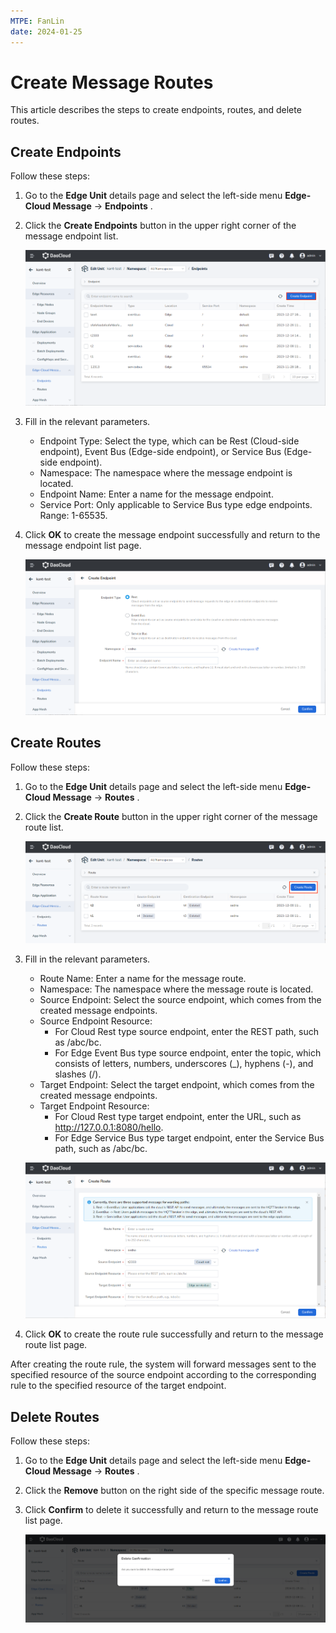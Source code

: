 ```yaml
---
MTPE: FanLin
date: 2024-01-25
---
```


# Create Message Routes

This article describes the steps to create endpoints, routes, and delete routes.

## Create Endpoints

Follow these steps:

1. Go to the __Edge Unit__ details page and select the left-side menu __Edge-Cloud Message__ -> __Endpoints__ .

2. Click the __Create Endpoints__ button in the upper right corner of the message endpoint list.

    ![Create Endpoints](../images/create-route-01.png)

3. Fill in the relevant parameters.

    - Endpoint Type: Select the type, which can be Rest (Cloud-side endpoint), Event Bus (Edge-side endpoint), or Service Bus (Edge-side endpoint).
    - Namespace: The namespace where the message endpoint is located.
    - Endpoint Name: Enter a name for the message endpoint.
    - Service Port: Only applicable to Service Bus type edge endpoints. Range: 1-65535.

4. Click __OK__ to create the message endpoint successfully and return to the message endpoint list page.

    ![Create Successfully](../images/create-route-02.png)

## Create Routes

Follow these steps:

1. Go to the __Edge Unit__ details page and select the left-side menu __Edge-Cloud Message__ -> __Routes__ .

2. Click the __Create Route__ button in the upper right corner of the message route list.

    ![Create Routes](../images/create-route-03.png)

3. Fill in the relevant parameters.

    - Route Name: Enter a name for the message route.
    - Namespace: The namespace where the message route is located.
    - Source Endpoint: Select the source endpoint, which comes from the created message endpoints.
    - Source Endpoint Resource:
        - For Cloud Rest type source endpoint, enter the REST path, such as /abc/bc.
        - For Edge Event Bus type source endpoint, enter the topic, which consists of letters, numbers, underscores (_), hyphens (-), and slashes (/).
    - Target Endpoint: Select the target endpoint, which comes from the created message endpoints.
    - Target Endpoint Resource:
        - For Cloud Rest type target endpoint, enter the URL, such as http://127.0.0.1:8080/hello.
        - For Edge Service Bus type target endpoint, enter the Service Bus path, such as /abc/bc.

    ![Create Successfully](../images/create-route-04.png)

4. Click __OK__ to create the route rule successfully and return to the message route list page.

After creating the route rule, the system will forward messages sent to the specified resource of the source endpoint according to the corresponding rule to the specified resource of the target endpoint.

## Delete Routes

Follow these steps:

1. Go to the __Edge Unit__ details page and select the left-side menu __Edge-Cloud Message__ -> __Routes__ .

2. Click the __Remove__ button on the right side of the specific message route.

3. Click __Confirm__ to delete it successfully and return to the message route list page.

    ![Delete Routes](../images/create-route-05.png)
